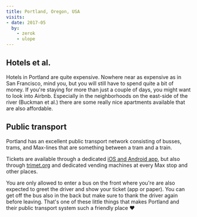 ```yaml
---
title: Portland, Oregon, USA
visits:
- date: 2017-05
  by:
    - zerok
    - ulope 
---
```


## Hotels et al.

Hotels in Portland are quite expensive. Nowhere near as expensive as in San Francisco, mind you, but you will still have to spend quite a bit of money. If you're staying for more than just a couple of days, you might want to look into Airbnb. Especially in the neighborhoods on the east-side of the river (Buckman et al.) there are some really nice apartments available that are also affordable.

## Public transport

Portland has an excellent public transport network consisting of busses, trams, and Max-lines that are something between a tram and a train.

Tickets are available through a dedicated [iOS and Android app](http://trimet.org/app/index.htm), but also through [trimet.org](http://trimet.org) and dedicated vending machines at every Max stop and other places.

You are only allowed to enter a bus on the front where you're are also expected to greet the driver and show your ticket (app or paper). You can get off the bus also in the back but make sure to thank the driver again before leaving. That's one of these little things that makes Portland and their public transport system such a friendly place ❤️